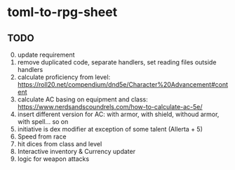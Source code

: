 # toml-to-rpg-sheet

## TODO 
0. update requirement
1. remove duplicated code, separate handlers, set reading files outside handlers
2. calculate proficiency from level: https://roll20.net/compendium/dnd5e/Character%20Advancement#content
3. calculate AC basing on equipment and class: https://www.nerdsandscoundrels.com/how-to-calculate-ac-5e/ 
4. insert different version for AC: with armor, with shield, withoud armor, with spell... so on
5. initiative is dex modifier at exception of some talent (Allerta + 5)
6. Speed from race
7. hit dices from class and level
8. Interactive inventory & Currency updater
9. logic for weapon attacks
